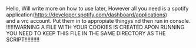 Hello, Will write more on how to use later, However all you need is a spotify application(https://developer.spotify.com/dashboard/applications)   
and a vrc account. Put them in to appropiate thingys nd then run in console.    
!!!!!!WARNING A FILE WITH YOUR COOKIES IS CREATED APON RUNNING YOU NEED TO KEEP THIS FILE IN THE SAME DIRECTORY AS THE SCRIPT!!!!!!!!!!
 

